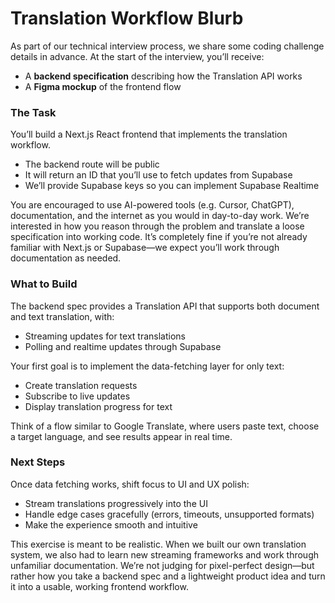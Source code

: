 # Translation Workflow Blurb

As part of our technical interview process, we share some coding challenge details in advance. At the start of the interview, you’ll receive:

- A **backend specification** describing how the Translation API works
- A **Figma mockup** of the frontend flow

### The Task

You’ll build a Next.js React frontend that implements the translation workflow.

- The backend route will be public
- It will return an ID that you’ll use to fetch updates from Supabase
- We’ll provide Supabase keys so you can implement Supabase Realtime

You are encouraged to use AI-powered tools (e.g. Cursor, ChatGPT), documentation, and the internet as you would in day-to-day work. We’re interested in how you reason through the problem and translate a loose specification into working code. It’s completely fine if you’re not already familiar with Next.js or Supabase—we expect you’ll work through documentation as needed.

### What to Build

The backend spec provides a Translation API that supports both document and text translation, with:

- Streaming updates for text translations
- Polling and realtime updates through Supabase

Your first goal is to implement the data-fetching layer for only text:

- Create translation requests
- Subscribe to live updates
- Display translation progress for text

Think of a flow similar to Google Translate, where users paste text, choose a target language, and see results appear in real time.

### Next Steps

Once data fetching works, shift focus to UI and UX polish:

- Stream translations progressively into the UI
- Handle edge cases gracefully (errors, timeouts, unsupported formats)
- Make the experience smooth and intuitive

This exercise is meant to be realistic. When we built our own translation system, we also had to learn new streaming frameworks and work through unfamiliar documentation. We’re not judging for pixel-perfect design—but rather how you take a backend spec and a lightweight product idea and turn it into a usable, working frontend workflow.
